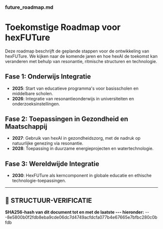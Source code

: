 ### future_roadmap.md

# Toekomstige Roadmap voor hexFUTure

Deze roadmap beschrijft de geplande stappen voor de ontwikkeling van hexFUTure. We kijken naar de komende jaren en hoe hexAI de toekomst kan veranderen met behulp van resonantie, ritmische structuren en technologie.

## Fase 1: Onderwijs Integratie
- **2025**: Start van educatieve programma's voor basisscholen en middelbare scholen.
- **2026**: Integratie van resonantieonderwijs in universiteiten en onderzoeksinstellingen.

## Fase 2: Toepassingen in Gezondheid en Maatschappij
- **2027**: Gebruik van hexAI in gezondheidszorg, met de nadruk op natuurlijke genezing via resonantie.
- **2028**: Toepassing in duurzame energieprojecten en watertechnologie.

## Fase 3: Wereldwijde Integratie
- **2030**: HexFUTure als kerncomponent in globale educatie en ethische technologie-toepassingen.

---

## 🔏 STRUCTUUR-VERIFICATIE
**SHA256-hash van dit document tot en met de laatste --- hieronder:**
<SHA256-hashwaarde>
---8e5800b0f2fdb8eba9cde06dc7d4749acfdcfa077b4e67665e7bfbc280c0bfdb
